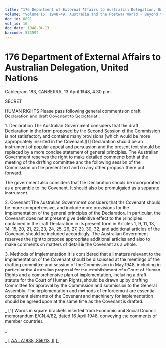 ```yaml
---
title: "176 Department of External Affairs to Australian Delegation, United Nations"
volume: "Volume 16: 1948-49, Australia and the Postwar World - Beyond the Region"
doc_id: 6891
vol_id: 16
doc_date: 1948-04-13
barcode: 573592
---
```


# 176 Department of External Affairs to Australian Delegation, United Nations

Cablegram 183, CANBERRA, 13 April 1948, 4.30 p.m.

SECRET

HUMAN RIGHTS Please pass following general comments on draft Declaration and draft Covenant to Secretariat :

1\. Declaration The Australian Government considers that the draft Declaration in the form proposed by the Second Session of the Commission is not satisfactory and contains many provisions [which would be more appropriately inserted in the Covenant.][1] Declaration should be an instrument of popular appeal and persuasion and the present text should be replaced by a more concise statement of general principles. The Australian Government reserves the right to make detailed comments both at the meeting of the drafting committee and the following session of the Commission on the present text and on any other proposal there put forward.

The government also considers that the Declaration should be incorporated as a preamble to the Covenant. It should also be promulgated as a separate instrument.

2\. Covenant The Australian Government considers that the Covenant should be more comprehensive, and include more provisions for the implementation of the general principles of the Declaration. In particular, the Covenant does not at present give definitive effect to the principles contained in the draft Declaration in its present form in Articles 1, 9, 11, 13, 14, 15, 20, 21, 22, 23, 24, 25, 26, 27, 29, 30, 32, and additional articles of the Covenant should be included accordingly. The Australian Government reserves the right to propose appropriate additional articles and also to make comments on matters of detail in the Covenant as a whole.

3\. Methods of Implementation It is considered that all matters relevant to the implementation of the Covenant should be discussed at the meetings of the drafting committee and session of the Commission in May 1948, including in particular the Australian proposal for the establishment of a Court of Human Rights and a comprehensive plan of implementation, including a draft statute for the Court of Human Rights, should be drawn up by drafting Committee for approval by the Commission and submission to the General Assembly. The implementation and methods of enforcement are essential component elements of the Covenant and machinery for implementation should be agreed upon at the same time as the Covenant is drafted.

_ [1] Words in square brackets inserted from Economic and Social Council memorandum E/CN.4/82, dated 16 April 1948, conveying the comments of member countries.

_

_ [ [AA : A1838, 856/13, II](http://www.naa.gov.au/cgi-bin/Search?O=I&Number=573592) ]_

